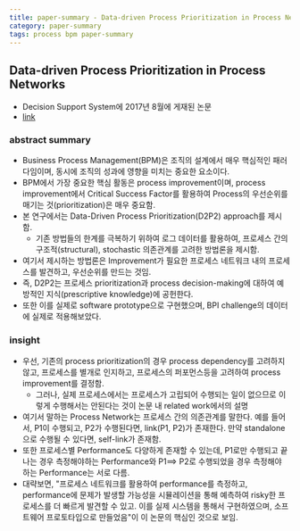 ```yaml
---
title: paper-summary - Data-driven Process Prioritization in Process Networks
category: paper-summary 
tags: process bpm paper-summary
---
```


## Data-driven Process Prioritization in Process Networks

- Decision Support System에 2017년 8월에 게재된 논문
- [link](https://www.sciencedirect.com/science/article/pii/S0167923617300362)

### abstract summary 

- Business Process Management(BPM)은 조직의 설계에서 매우 핵심적인 패러다임이며, 동시에 조직의 성과에 영향을 미치는 중요한 요소이다. 
- BPM에서 가장 중요한 핵심 활동은 process improvement이며, process improvement에서 Critical Success Factor를 활용하여 Process의 우선순위를 매기는 것(prioritization)은 매우 중요함.
- 본 연구에서는 Data-Driven Process Prioritization(D2P2) approach를 제시함. 
    - 기존 방법들의 한계를 극복하기 위하여 로그 데이터를 활용하여, 프로세스 간의 구조적(structural), stochastic 의존관계를 고려한 방법론을 제시함. 
- 여기서 제시하는 방법론은 Improvement가 필요한 프로세스 네트워크 내의 프로세스를 발견하고, 우선순위를 만드는 것임. 
- 즉, D2P2는 프로세스 prioritization과 process decision-making에 대하여 예방적인 지식(prescriptive knowledge)에 공헌한다. 
- 또한 이를 실제로 software prototype으로 구현했으며, BPI challenge의 데이터에 실제로 적용해보았다. 

### insight 

- 우선, 기존의 process prioritization의 경우 process dependency를 고려하지 않고, 프로세스를 별개로 인지하고, 프로세스의 퍼포먼스등을 고려하여 process improvement를 결정함. 
    - 그러나, 실제 프로세스에서는 프로세스가 고립되어 수행되는 일이 없으므로 이렇게 수행해서는 안된다는 것이 논문 내 related work에서의 설명
- 여기서 말하는 Process Network는 프로세스 간의 의존관계를 말한다. 예를 들어서, P1이 수행되고, P2가 수행된다면, link(P1, P2)가 존재한다. 만약 standalone으로 수행될 수 있다면, self-link가 존재함. 
- 또한 프로세스별 Performance도 다양하게 존재할 수 있는데, P1로만 수행되고 끝나는 경우 측정해야하는 Performance와 P1==> P2로 수행되었을 경우 측정해야 하는 Performance는 서로 다름. 
- 대략보면, "프로세스 네트워크를 활용하여 performance를 측정하고, performance에 문제가 발생할 가능성을 시뮬레이션을 통해 예측하여 risky한 프로세스를 더 빠르게 발견할 수 있고. 이를 실제 시스템을 통해서 구현하였으며, 소프트웨어 프로토타입으로 만들었음"이 이 논문의 핵심인 것으로 보임. 